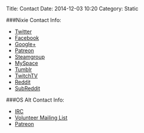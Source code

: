 Title: Contact
Date: 2014-12-03 10:20
Category: Static

###Nixie Contact Info:

  - [Twitter](http://twitter.com/nixiepixel)
  - [Facebook](http://fb.me/nixiepixel)
  - [Google+](http://google.me/+NixiePixel)
  - [Patreon](http://patreon.com/nixiepixel)
  - [Steamgroup](http://steamcommunity.com/groups/nixiepixel)
  - [MySpace](https://myspace.com/nixie_pixel)
  - [Tumblr](http://nixietron.tumblr.com/)
  - [TwitchTV](http://www.twitch.tv/nixiepixel)
  - [Reddit](https://www.reddit.com/user/nixiepixel)
  - [SubReddit](https://www.reddit.com/r/nixiepixel)

###OS Alt Contact Info:

  - [IRC](http://client00.chat.mibbit.com/?server=irc.foonetic.net&channel=%23nix-chat&promptPass=true)
  - [Volunteer Mailing List](https://groups.google.com/forum/?hl=en#!forum/osalt)
  - [Patreon](http://patreon.com/nixiepixel)

